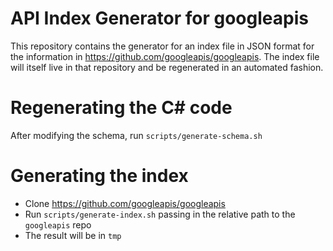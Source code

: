 # API Index Generator for googleapis

This repository contains the generator for an index file in JSON
format for the information in https://github.com/googleapis/googleapis.
The index file will itself live in that repository and be
regenerated in an automated fashion.

# Regenerating the C# code

After modifying the schema, run `scripts/generate-schema.sh`

# Generating the index

- Clone https://github.com/googleapis/googleapis
- Run `scripts/generate-index.sh` passing in the relative path
  to the `googleapis` repo
- The result will be in `tmp`
